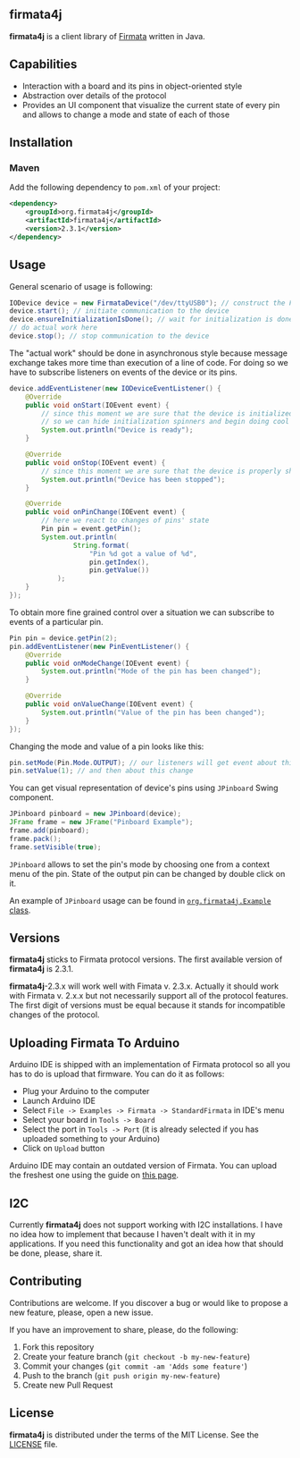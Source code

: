 ## firmata4j
**firmata4j** is a client library of [Firmata](http://www.firmata.org/) written
in Java.

## Capabilities
- Interaction with a board and its pins in object-oriented style
- Abstraction over details of the protocol
- Provides an UI component that visualize the current state of every pin and
allows to change a mode and state of each of those

## Installation

### Maven
Add the following dependency to `pom.xml` of your project:

```xml
<dependency>
    <groupId>org.firmata4j</groupId>
    <artifactId>firmata4j</artifactId>
    <version>2.3.1</version>
</dependency>
```

## Usage
General scenario of usage is following:
```java
IODevice device = new FirmataDevice("/dev/ttyUSB0"); // construct the Firmata device instance using the name of a port
device.start(); // initiate communication to the device
device.ensureInitializationIsDone(); // wait for initialization is done
// do actual work here
device.stop(); // stop communication to the device
```

The "actual work" should be done in asynchronous style because message exchange
takes more time than execution of a line of code. For doing so we have to
subscribe listeners on events of the device or its pins.

```java
device.addEventListener(new IODeviceEventListener() {
    @Override
    public void onStart(IOEvent event) {
        // since this moment we are sure that the device is initialized
        // so we can hide initialization spinners and begin doing cool stuff
        System.out.println("Device is ready");
    }

    @Override
    public void onStop(IOEvent event) {
        // since this moment we are sure that the device is properly shut down
        System.out.println("Device has been stopped");
    }

    @Override
    public void onPinChange(IOEvent event) {
        // here we react to changes of pins' state
        Pin pin = event.getPin();
        System.out.println(
                String.format(
                    "Pin %d got a value of %d",
                    pin.getIndex(),
                    pin.getValue())
            );
    }
});
```

To obtain more fine grained control over a situation we can subscribe to events
of a particular pin.

```java
Pin pin = device.getPin(2);
pin.addEventListener(new PinEventListener() {
    @Override
    public void onModeChange(IOEvent event) {
        System.out.println("Mode of the pin has been changed");
    }

    @Override
    public void onValueChange(IOEvent event) {
        System.out.println("Value of the pin has been changed");
    }
});
```

Changing the mode and value of a pin looks like this:

```java
pin.setMode(Pin.Mode.OUTPUT); // our listeners will get event about this change
pin.setValue(1); // and then about this change
```

You can get visual representation of device's pins using `JPinboard` Swing component.

```java
JPinboard pinboard = new JPinboard(device);
JFrame frame = new JFrame("Pinboard Example");
frame.add(pinboard);
frame.pack();
frame.setVisible(true);
```

`JPinboard` allows to set the pin's mode by choosing one from a context menu of
the pin. State of the output pin can be changed by double click on it.

An example of `JPinboard` usage can be found in
[`org.firmata4j.Example` class](https://raw.github.com/kurbatov/firmata4j/master/src/main/java/org/firmata4j/Example.java).

## Versions
**firmata4j** sticks to Firmata protocol versions. The first available version
of **firmata4j** is 2.3.1.

**firmata4j**-2.3.x will work well with Fimata v. 2.3.x. Actually it should work
with Firmata v. 2.x.x but not necessarily support all of the protocol features.
The first digit of versions must be equal because it stands for incompatible
changes of the protocol.

## Uploading Firmata To Arduino
Arduino IDE is shipped with an implementation of Firmata protocol so all you has
to do is upload that firmware. You can do it as follows:

- Plug your Arduino to the computer
- Launch Arduino IDE
- Select `File -> Examples -> Firmata -> StandardFirmata` in IDE's menu
- Select your board in `Tools -> Board`
- Select the port in `Tools -> Port` (it is already selected if you has uploaded something to your Arduino)
- Click on `Upload` button

Arduino IDE may contain an outdated version of Firmata.
You can upload the freshest one using the guide on
[this page](https://github.com/firmata/arduino).

## I2C
Currently **firmata4j** does not support working with I2C installations.
I have no idea how to implement that because I haven't dealt with it in my
applications. If you need this functionality and got an idea how that should be
done, please, share it.

## Contributing
Contributions are welcome. If you discover a bug or would like to propose a new
feature, please, open a new issue.

If you have an improvement to share, please, do the following:

1. Fork this repository
2. Create your feature branch (`git checkout -b my-new-feature`)
3. Commit your changes (`git commit -am 'Adds some feature'`)
4. Push to the branch (`git push origin my-new-feature`)
5. Create new Pull Request

## License
**firmata4j** is distributed under the terms of the MIT License. See the
[LICENSE](https://raw.github.com/kurbatov/firmata4j/master/LICENSE) file.
